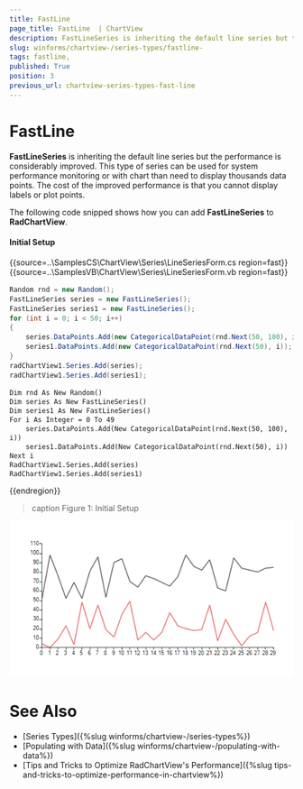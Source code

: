 ```yaml
---
title: FastLine 
page_title: FastLine  | ChartView
description: FastLineSeries is inheriting the default line series but the performance is considerably improved. 
slug: winforms/chartview-/series-types/fastline-
tags: fastline,
published: True
position: 3
previous_url: chartview-series-types-fast-line
---
```


# FastLine

__FastLineSeries__ is inheriting the default line series but the performance is considerably improved. This type of series can be used for system performance monitoring or with chart than need to display thousands data points. The cost of the improved performance is that you cannot display labels or plot points.

The following code snipped shows how you can add __FastLineSeries__ to __RadChartView__.

#### Initial Setup

{{source=..\SamplesCS\ChartView\Series\LineSeriesForm.cs region=fast}} 
{{source=..\SamplesVB\ChartView\Series\LineSeriesForm.vb region=fast}} 

````C#
Random rnd = new Random();
FastLineSeries series = new FastLineSeries();
FastLineSeries series1 = new FastLineSeries();
for (int i = 0; i < 50; i++)
{
    series.DataPoints.Add(new CategoricalDataPoint(rnd.Next(50, 100), i));
    series1.DataPoints.Add(new CategoricalDataPoint(rnd.Next(50), i));
}
radChartView1.Series.Add(series);
radChartView1.Series.Add(series1);

````
````VB.NET
Dim rnd As New Random()
Dim series As New FastLineSeries()
Dim series1 As New FastLineSeries()
For i As Integer = 0 To 49
    series.DataPoints.Add(New CategoricalDataPoint(rnd.Next(50, 100), i))
    series1.DataPoints.Add(New CategoricalDataPoint(rnd.Next(50), i))
Next i
RadChartView1.Series.Add(series)
RadChartView1.Series.Add(series1)

````

{{endregion}}

>caption Figure 1: Initial Setup

![chartview-series-types-line 004](images/chartview-series-types-line004.png)

# See Also

* [Series Types]({%slug winforms/chartview-/series-types%})
* [Populating with Data]({%slug winforms/chartview-/populating-with-data%})
* [Tips and Tricks to Optimize RadChartView's Performance]({%slug tips-and-tricks-to-optimize-performance-in-chartview%})